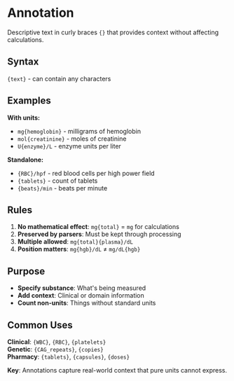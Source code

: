 # Annotation

Descriptive text in curly braces `{}` that provides context without affecting calculations.

## Syntax
`{text}` - can contain any characters

## Examples

**With units:**
- `mg{hemoglobin}` - milligrams of hemoglobin
- `mol{creatinine}` - moles of creatinine
- `U{enzyme}/L` - enzyme units per liter

**Standalone:**
- `{RBC}/hpf` - red blood cells per high power field
- `{tablets}` - count of tablets
- `{beats}/min` - beats per minute

## Rules

1. **No mathematical effect**: `mg{total}` = `mg` for calculations
2. **Preserved by parsers**: Must be kept through processing
3. **Multiple allowed**: `mg{total}{plasma}/dL`
4. **Position matters**: `mg{hgb}/dL` ≠ `mg/dL{hgb}`

## Purpose

- **Specify substance**: What's being measured
- **Add context**: Clinical or domain information  
- **Count non-units**: Things without standard units

## Common Uses

**Clinical**: `{WBC}`, `{RBC}`, `{platelets}`  
**Genetic**: `{CAG_repeats}`, `{copies}`  
**Pharmacy**: `{tablets}`, `{capsules}`, `{doses}`

**Key**: Annotations capture real-world context that pure units cannot express.
